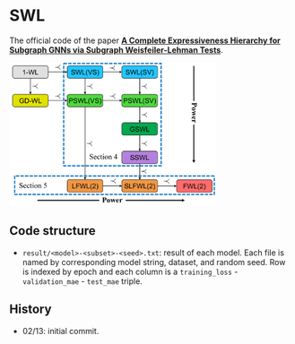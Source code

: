 # SWL

The official code of the paper **[A Complete Expressiveness Hierarchy for Subgraph GNNs via Subgraph Weisfeiler-Lehman Tests](https://arxiv.org/abs/2302.07090)**.

<img src="algorithm.png" alt="algorithm" style="zoom:36%;" />

## Code structure

- `result/<model>-<subset>-<seed>.txt`: result of each model. Each file is named by corresponding model string, dataset, and random seed. Row is indexed by epoch and each column is a `training_loss` - `validation_mae` - `test_mae` triple.


## History

- 02/13: initial commit.
